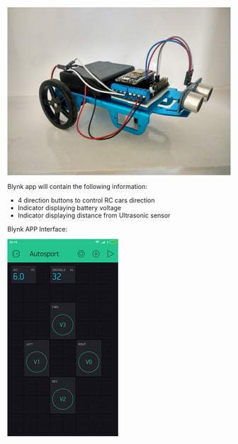 <img src="https://github.com/AnandVetcha/HackerBox/blob/master/Box13/Pictures/RC_car.png" alt="Wifi Car">

Blynk app will contain the following information:
- 4 direction buttons to control RC cars direction
- Indicator displaying battery voltage
- Indicator displaying distance from Ultrasonic sensor

Blynk APP Interface:

<img src="https://github.com/AnandVetcha/HackerBox/blob/master/Box13/Pictures/Blynk_App.png" alt="Blynk App" width="whatever" height="whatever">
